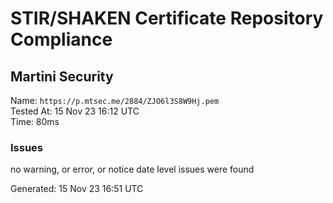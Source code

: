 # STIR/SHAKEN Certificate Repository Compliance

## Martini Security

Name: `https://p.mtsec.me/2884/ZJO6l3S8W9Hj.pem`\
Tested At: 15 Nov 23 16:12 UTC\
Time: 80ms

### Issues

no warning, or error, or notice date level issues were found

Generated: 15 Nov 23 16:51 UTC